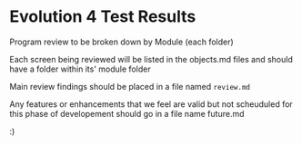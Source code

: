 # Evolution 4 Test Results

Program review to be broken down by Module (each folder)

Each screen being reviewed will be listed in the objects.md files and should have a folder within its' module folder

Main review findings should be placed in a file named `review.md`

Any features or enhancements that we feel are valid but not scheuduled for this phase of developement should go in a file name future.md

:)



